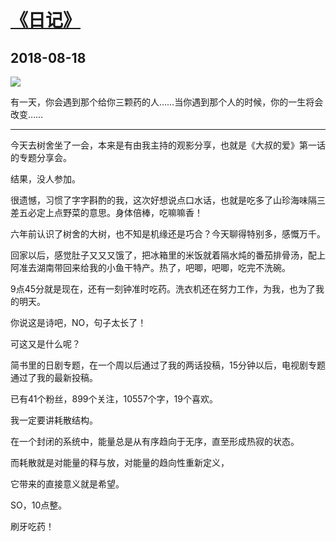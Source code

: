 # [《日记》](https://github.com/raffello/raffello.github.io)

## 2018-08-18

![](https://user-images.githubusercontent.com/63034623/78650150-1ac83000-78f1-11ea-9476-1013c7fdb5c2.jpg)

有一天，你会遇到那个给你三颗药的人……当你遇到那个人的时候，你的一生将会改变……

***

今天去树舍坐了一会，本来是有由我主持的观影分享，也就是《大叔的爱》第一话的专题分享会。

结果，没人参加。

很遗憾，习惯了字字斟酌的我，这次好想说点口水话，也就是吃多了山珍海味隔三差五必定上点野菜的意思。身体倍棒，吃嘛嘛香！

六年前认识了树舍的大树，也不知是机缘还是巧合？今天聊得特别多，感慨万千。

回家以后，感觉肚子又又又饿了，把冰箱里的米饭就着隔水炖的番茄排骨汤，配上阿准去湖南带回来给我的小鱼干特产。热了，吧唧，吧唧，吃完不洗碗。

9点45分就是现在，还有一刻钟准时吃药。洗衣机还在努力工作，为我，也为了我的明天。

你说这是诗吧，NO，句子太长了！

可这又是什么呢？

简书里的日剧专题，在一个周以后通过了我的两话投稿，15分钟以后，电视剧专题通过了我的最新投稿。

已有41个粉丝，899个关注，10557个字，19个喜欢。

我一定要讲耗散结构。

在一个封闭的系统中，能量总是从有序趋向于无序，直至形成热寂的状态。

而耗散就是对能量的释与放，对能量的趋向性重新定义，

它带来的直接意义就是希望。

SO，10点整。

刷牙吃药！
